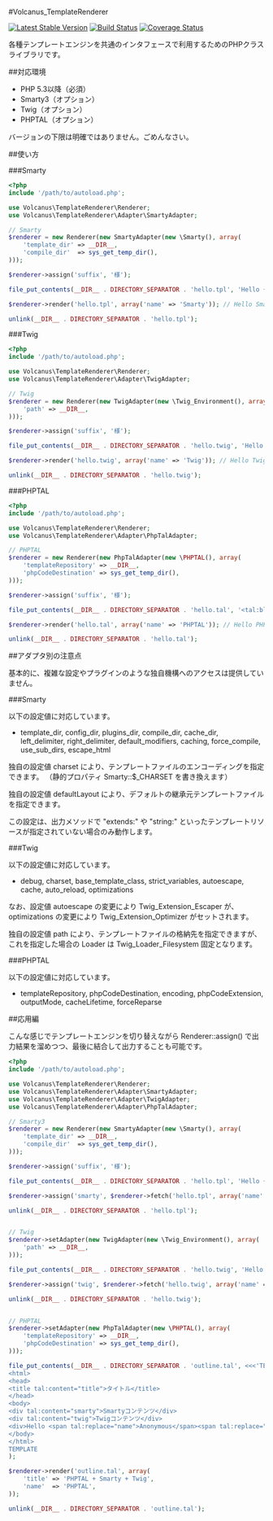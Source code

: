 #Volcanus_TemplateRenderer

[![Latest Stable Version](https://poser.pugx.org/volcanus/template-renderer/v/stable.png)](https://packagist.org/packages/volcanus/template-renderer)
[![Build Status](https://travis-ci.org/k-holy/volcanus-template-renderer.png?branch=master)](https://travis-ci.org/k-holy/volcanus-template-renderer)
[![Coverage Status](https://coveralls.io/repos/k-holy/volcanus-template-renderer/badge.png?branch=master)](https://coveralls.io/r/k-holy/volcanus-template-renderer?branch=master)

各種テンプレートエンジンを共通のインタフェースで利用するためのPHPクラスライブラリです。

##対応環境

* PHP 5.3以降（必須）
* Smarty3（オプション）
* Twig（オプション）
* PHPTAL（オプション）

バージョンの下限は明確ではありません。ごめんなさい。


##使い方

###Smarty

```php
<?php
include '/path/to/autoload.php';

use Volcanus\TemplateRenderer\Renderer;
use Volcanus\TemplateRenderer\Adapter\SmartyAdapter;

// Smarty
$renderer = new Renderer(new SmartyAdapter(new \Smarty(), array(
    'template_dir' => __DIR__,
    'compile_dir'  => sys_get_temp_dir(),
)));

$renderer->assign('suffix', '様');

file_put_contents(__DIR__ . DIRECTORY_SEPARATOR . 'hello.tpl', 'Hello {$name}{$suffix} !!');

$renderer->render('hello.tpl', array('name' => 'Smarty')); // Hello Smarty様 !!

unlink(__DIR__ . DIRECTORY_SEPARATOR . 'hello.tpl');
```


###Twig

```php
<?php
include '/path/to/autoload.php';

use Volcanus\TemplateRenderer\Renderer;
use Volcanus\TemplateRenderer\Adapter\TwigAdapter;

// Twig
$renderer = new Renderer(new TwigAdapter(new \Twig_Environment(), array(
    'path' => __DIR__,
)));

$renderer->assign('suffix', '様');

file_put_contents(__DIR__ . DIRECTORY_SEPARATOR . 'hello.twig', 'Hello {{name}}{{suffix}} !!');

$renderer->render('hello.twig', array('name' => 'Twig')); // Hello Twig様 !!

unlink(__DIR__ . DIRECTORY_SEPARATOR . 'hello.twig');
```


###PHPTAL

```php
<?php
include '/path/to/autoload.php';

use Volcanus\TemplateRenderer\Renderer;
use Volcanus\TemplateRenderer\Adapter\PhpTalAdapter;

// PHPTAL
$renderer = new Renderer(new PhpTalAdapter(new \PHPTAL(), array(
    'templateRepository' => __DIR__,
    'phpCodeDestination' => sys_get_temp_dir(),
)));

$renderer->assign('suffix', '様');

file_put_contents(__DIR__ . DIRECTORY_SEPARATOR . 'hello.tal', '<tal:block>Hello <span tal:replace="name">Anonymous</span><span tal:replace="suffix">氏</span> !!</tal:block>');

$renderer->render('hello.tal', array('name' => 'PHPTAL')); // Hello PHPTAL様 !!

unlink(__DIR__ . DIRECTORY_SEPARATOR . 'hello.tal');
```


##アダプタ別の注意点

基本的に、複雑な設定やプラグインのような独自機構へのアクセスは提供していません。


###Smarty

以下の設定値に対応しています。
* template_dir, config_dir, plugins_dir, compile_dir, cache_dir, left_delimiter, right_delimiter, default_modifiers, caching, force_compile, use_sub_dirs, escape_html

独自の設定値 charset により、テンプレートファイルのエンコーディングを指定できます。
（静的プロパティ Smarty::$_CHARSET を書き換えます）

独自の設定値 defaultLayout により、デフォルトの継承元テンプレートファイルを指定できます。

この設定は、出力メソッドで "extends:" や "string:" といったテンプレートリソースが指定されていない場合のみ動作します。


###Twig

以下の設定値に対応しています。
* debug, charset, base_template_class, strict_variables, autoescape, cache, auto_reload, optimizations

なお、設定値 autoescape の変更により Twig_Extension_Escaper が、optimizations の変更により Twig_Extension_Optimizer がセットされます。

独自の設定値 path により、テンプレートファイルの格納先を指定できますが、これを指定した場合の Loader は Twig_Loader_Filesystem 固定となります。


###PHPTAL

以下の設定値に対応しています。
* templateRepository, phpCodeDestination, encoding, phpCodeExtension, outputMode, cacheLifetime, forceReparse


##応用編

こんな感じでテンプレートエンジンを切り替えながら Renderer::assign() で出力結果を溜めつつ、最後に結合して出力することも可能です。

```php
<?php
include '/path/to/autoload.php';

use Volcanus\TemplateRenderer\Renderer;
use Volcanus\TemplateRenderer\Adapter\SmartyAdapter;
use Volcanus\TemplateRenderer\Adapter\TwigAdapter;
use Volcanus\TemplateRenderer\Adapter\PhpTalAdapter;

// Smarty3
$renderer = new Renderer(new SmartyAdapter(new \Smarty(), array(
    'template_dir' => __DIR__,
    'compile_dir'  => sys_get_temp_dir(),
)));

$renderer->assign('suffix', '様');

file_put_contents(__DIR__ . DIRECTORY_SEPARATOR . 'hello.tpl', 'Hello {$name}{$suffix} !!');

$renderer->assign('smarty', $renderer->fetch('hello.tpl', array('name' => 'Smarty'))); // Hello Smarty様 !!

unlink(__DIR__ . DIRECTORY_SEPARATOR . 'hello.tpl');


// Twig
$renderer->setAdapter(new TwigAdapter(new \Twig_Environment(), array(
    'path' => __DIR__,
)));

file_put_contents(__DIR__ . DIRECTORY_SEPARATOR . 'hello.twig', 'Hello {{name}}{{suffix}} !!');

$renderer->assign('twig', $renderer->fetch('hello.twig', array('name' => 'Twig'))); // Hello Twig様 !!

unlink(__DIR__ . DIRECTORY_SEPARATOR . 'hello.twig');


// PHPTAL
$renderer->setAdapter(new PhpTalAdapter(new \PHPTAL(), array(
    'templateRepository' => __DIR__,
    'phpCodeDestination' => sys_get_temp_dir(),
)));

file_put_contents(__DIR__ . DIRECTORY_SEPARATOR . 'outline.tal', <<<'TEMPLATE'
<html>
<head>
<title tal:content="title">タイトル</title>
</head>
<body>
<div tal:content="smarty">Smartyコンテンツ</div>
<div tal:content="twig">Twigコンテンツ</div>
<div>Hello <span tal:replace="name">Anonymous</span><span tal:replace="suffix">氏</span> !!</div>
</body>
</html>
TEMPLATE
);

$renderer->render('outline.tal', array(
    'title' => 'PHPTAL + Smarty + Twig',
    'name'  => 'PHPTAL',
));

unlink(__DIR__ . DIRECTORY_SEPARATOR . 'outline.tal');
```


